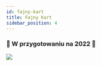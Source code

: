 ```yaml
---
id: fajny-kart
title: Fajny Kart
sidebar_position: 4
---
```


### 🚧 W przygotowaniu na 2022 🚧

![](/img/niftykart_v01.png)
